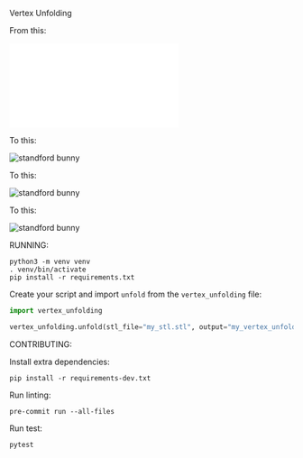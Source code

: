 Vertex Unfolding

From this:

![standford bunny](shapes/stanford_bunny.stl "Mesh")

To this:

![standford bunny](outputs/stanford_bunny-spanning-tree.png "Mesh")

To this:

![standford bunny](outputs/stanford_bunny-facet-path.png "Mesh")

To this:

![standford bunny](outputs/stanford_bunny-vertex-unfolding.png "Mesh")

RUNNING:

```commandline
python3 -m venv venv
. venv/bin/activate
pip install -r requirements.txt
```

Create your script and import `unfold` from the `vertex_unfolding` file:

```python
import vertex_unfolding

vertex_unfolding.unfold(stl_file="my_stl.stl", output="my_vertex_unfolding.png")
```

CONTRIBUTING:

Install extra dependencies:

```commandline
pip install -r requirements-dev.txt
```

Run linting:

```commandline
pre-commit run --all-files
```

Run test:

```commandline
pytest
```
